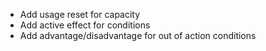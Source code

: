 - Add usage reset for capacity
- Add active effect for conditions
- Add advantage/disadvantage for out of action conditions


